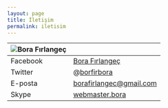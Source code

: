```yaml
---
layout: page
title: İletişim
permalink: iletisim
---
```


| ![Bora Fırlangeç](https://denemedefteri.com/bf.jpeg) | |
| --- | --- |
| Facebook | [Bora Fırlangeç](https://www.facebook.com/bora.firlangec) |
| Twitter | @[borfirbora](https://www.twitter.com/borfirbora) |
| E-posta | [borafirlangec@gmail.com](mailto:borafirlangec@gmail.com) |
| Skype | [webmaster.bora](skype:webmaster.bora) |
